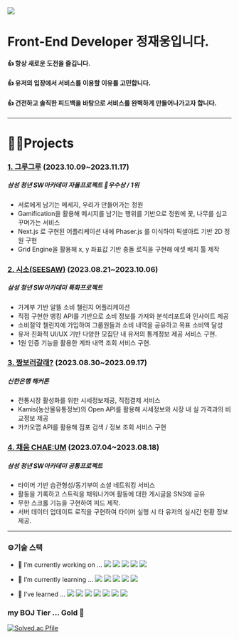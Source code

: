 <!-- ![header](https://capsule-render.vercel.app/api?type=${waving}&color=auto&height=${200}&section=header&text=${Hello GitHub! 👋}&fontSize=${50}&animation=${twinkling}) -->
<img src="https://capsule-render.vercel.app/api?type=waving&color=auto&height=200&section=header&text=JAEWOONG%20JEONG%20👋&fontSize=50" />

# Front-End Developer 정재웅입니다.
#### 👍 항상 새로운 도전을 즐깁니다.
#### 👍 유저의 입장에서 서비스를 이용할 이유를 고민합니다.
#### 👍 건전하고 솔직한 피드백을 바탕으로 서비스를 완벽하게 만들어나가고자 합니다.
***

# 🧑‍💻Projects
### [1. 그루그루]("https://github.com/jeongwonchogwa/groogroo") (2023.10.09~2023.11.17)
##### 삼성 청년 SW아카데미 자율프로젝트  👑우수상 / 1위
  - 서로에게 남기는 메세지, 우리가 만들어가는 정원
  - Gamification을 활용해 메시지를 남기는 행위를 기반으로 정원에 꽃, 나무를 심고 꾸며가는 서비스
  -  Next.js 로 구현된 어플리케이션 내에 Phaser.js 를 이식하여 픽셀아트 기반 2D 정원 구현
  -  Grid Engine을 활용해 x, y 좌표값 기반 충돌 로직을 구현해 에셋 배치 툴 제작

### [2. 시소(SEESAW)]("https://github.com/doacha/seesaw") (2023.08.21~2023.10.06)
##### 삼성 청년 SW아카데미 특화프로젝트 
  - 가계부 기반 알뜰 소비 챌린지 어플리케이션
  - 직접 구현한 뱅킹 API를 기반으로 소비 정보를 가져와 분석리포트와 인사이트 제공
  - 소비절약 챌린지에 가입하여 그룹원들과 소비 내역을 공유하고 목표 소비액 달성
  - 유저 친화적 UI/UX 기반 다양한 모집단 내 유저의 통계정보 제공 서비스 구현.
  - 1원 인증 기능을 활용한 계좌 내역 조회 서비스 구현. 
   
### [3. 짱보러갈래?]("https://github.com/ZZOL-zzol/sizzang") (2023.08.30~2023.09.17)
##### 신한은행 해커톤 
  - 전통시장 활성화를 위한 시세정보제공, 직접결제 서비스
  - Kamis(농산물유통정보)의 Open API를 활용해 시세정보와 시장 내 실 가격과의 비교정보 제공
  - 카카오맵 API를 활용해 점포 검색 / 정보 조회 서비스 구현

### [4. 채움 CHAE:UM]("https://github.com/chachapapa/CHAEUM") (2023.07.04~2023.08.18)
##### 삼성 청년 SW아카데미 공통프로젝트 
  - 타이머 기반 습관형성/동기부여 소셜 네트워킹 서비스
  - 활동을 기록하고 스트릭을 채워나가며 활동에 대한 게시글을 SNS에 공유
  - 무한 스크롤 기능을 구현하여 피드 제작.
  - 서버 데이터 업데이트 로직을 구현하여 타이머 실행 시 타 유저의 실시간 현황 정보 제공. 

***

### ⚙️기술 스택
- 🔭 I’m currently working on ... <img src="https://img.shields.io/badge/Next.js-000000?style=flat&logo=Next.js&logoColor=white"/> <img src="https://img.shields.io/badge/Phaser.js-1EB4D4?style=flat&logo=Phaser.js&logoColor=white"/> <img src="https://img.shields.io/badge/TypeScript-3178C6?style=flat&logo=TypeScript&logoColor=white"/>  <img src="https://img.shields.io/badge/ReactQuery-FF4154?style=flat&logo=ReactQuery&logoColor=white"/> <img src="https://img.shields.io/badge/Zustand-FF9E0F?style=flat&logo=Zustand&logoColor=white"/>  

- 🌱 I’m currently learning ... <img src="https://img.shields.io/badge/Next.js-000000?style=flat&logo=Next.js&logoColor=white"/> <img src="https://img.shields.io/badge/Phaser.js-1EB4D4?style=flat&logo=Phaser.js&logoColor=white"/> <img src="https://img.shields.io/badge/TypeScript-3178C6?style=flat&logo=TypeScript&logoColor=white"/>  <img src="https://img.shields.io/badge/ReactQuery-FF4154?style=flat&logo=ReactQuery&logoColor=white"/> <img src="https://img.shields.io/badge/Zustand-FF9E0F?style=flat&logo=Zustand&logoColor=white"/> 
- 🌱 I’ve learned ... <img src="https://img.shields.io/badge/JavaScript-F7DF1E?style=flat&logo=JavaScript&logoColor=white"/> <img src="https://img.shields.io/badge/React-61DAFB?style=flat&logo=React&logoColor=white"/> <img src="https://img.shields.io/badge/Vue.js-4FC08D?style=flat&logo=Vue.js&logoColor=white"/> <img src="https://img.shields.io/badge/Redux-764ABC?style=flat&logo=Redux&logoColor=white"/> <img src="https://img.shields.io/badge/EclipseIDE-2C2255?style=flat&logo=EclipseIDE&logoColor=white"/>  <img src="https://img.shields.io/badge/Spring-6DB33F?style=flat&logo=Spring&logoColor=white"/> <img src="https://img.shields.io/badge/SpringBoot-6DB33F?style=flat&logo=SpringBoot&logoColor=white"/>


### my BOJ Tier ... Gold 🏅

[![Solved.ac Pfile](http://mazassumnida.wtf/api/v2/generate_badge?boj=jjwoong1733)](https://solved.ac/jjwoong1733)



<!--
**chachapapa/chachapapa** is a ✨ _special_ ✨ repository because its `README.md` (this file) appears on your GitHub profile.

Here are some ideas to get you started:



- 👯 I’m looking to collaborate on ...
- 🤔 I’m looking for help with ...
- 💬 Ask me about ...
- 📫 How to reach me: ...
- 😄 Pronouns: ...
- ⚡ Fun fact: ...
-->
